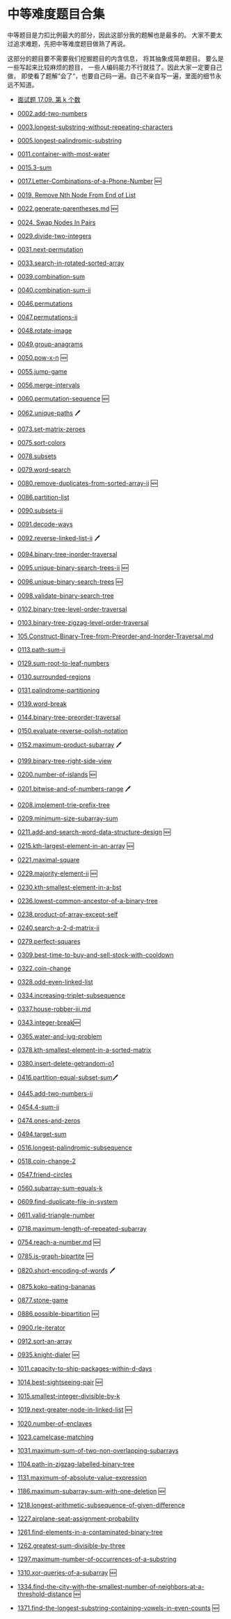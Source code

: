 # 中等难度题目合集

中等题目是力扣比例最大的部分，因此这部分我的题解也是最多的。 大家不要太过追求难题，先把中等难度题目做熟了再说。

这部分的题目要不需要我们挖掘题目的内含信息， 将其抽象成简单题目。 要么是一些写起来比较麻烦的题目， 一些人编码能力不行就挂了。因此大家一定要自己做， 即使看了题解”会了“，也要自己码一遍。自己不亲自写一遍，里面的细节永远不知道。

- [面试题 17.09. 第 k 个数](../problems/get-kth-magic-number-lcci.md)

- [0002.add-two-numbers](../problems/2.add-two-numbers.md)
- [0003.longest-substring-without-repeating-characters](../problems/3.longest-substring-without-repeating-characters.md)
- [0005.longest-palindromic-substring](../problems/5.longest-palindromic-substring.md)
- [0011.container-with-most-water](../problems/11.container-with-most-water.md)
- [0015.3-sum](../problems/15.3sum.md)
- [0017.Letter-Combinations-of-a-Phone-Number](../problems/17.Letter-Combinations-of-a-Phone-Number.md) 🆕
- [0019. Remove Nth Node From End of List](../problems/19.removeNthNodeFromEndofList.md)
- [0022.generate-parentheses.md](../problems/22.generate-parentheses.md) 🆕
- [0024. Swap Nodes In Pairs](../problems/24.swapNodesInPairs.md)
- [0029.divide-two-integers](../problems/29.divide-two-integers.md)
- [0031.next-permutation](../problems/31.next-permutation.md)
- [0033.search-in-rotated-sorted-array](../problems/33.search-in-rotated-sorted-array.md)
- [0039.combination-sum](../problems/39.combination-sum.md)
- [0040.combination-sum-ii](../problems/40.combination-sum-ii.md)
- [0046.permutations](../problems/46.permutations.md)
- [0047.permutations-ii](../problems/47.permutations-ii.md)
- [0048.rotate-image](../problems/48.rotate-image.md)
- [0049.group-anagrams](../problems/49.group-anagrams.md)
- [0050.pow-x-n](../problems/50.pow-x-n.md) 🆕
- [0055.jump-game](../problems/55.jump-game.md)
- [0056.merge-intervals](../problems/56.merge-intervals.md)
- [0060.permutation-sequence](../problems/60.permutation-sequence.md) 🆕
- [0062.unique-paths](../problems/62.unique-paths.md) 🖊
- [0073.set-matrix-zeroes](../problems/73.set-matrix-zeroes.md)
- [0075.sort-colors](../problems/75.sort-colors.md)
- [0078.subsets](../problems/78.subsets.md)
- [0079.word-search](../problems/79.word-search.md)
- [0080.remove-duplicates-from-sorted-array-ii](../problems/80.remove-duplicates-from-sorted-array-ii.md) 🆕
- [0086.partition-list](../problems/86.partition-list.md)
- [0090.subsets-ii](../problems/90.subsets-ii.md)
- [0091.decode-ways](../problems/91.decode-ways.md)
- [0092.reverse-linked-list-ii](../problems/92.reverse-linked-list-ii.md) 🖊
- [0094.binary-tree-inorder-traversal](../problems/94.binary-tree-inorder-traversal.md)
- [0095.unique-binary-search-trees-ii](../problems/95.unique-binary-search-trees-ii.md) 🆕
- [0096.unique-binary-search-trees](../problems/96.unique-binary-search-trees.md) 🆕
- [0098.validate-binary-search-tree](../problems/98.validate-binary-search-tree.md)
- [0102.binary-tree-level-order-traversal](../problems/102.binary-tree-level-order-traversal.md)
- [0103.binary-tree-zigzag-level-order-traversal](../problems/103.binary-tree-zigzag-level-order-traversal.md)
- [105.Construct-Binary-Tree-from-Preorder-and-Inorder-Traversal.md](../problems/105.Construct-Binary-Tree-from-Preorder-and-Inorder-Traversal.md)
- [0113.path-sum-ii](../problems/113.path-sum-ii.md)
- [0129.sum-root-to-leaf-numbers](../problems/129.sum-root-to-leaf-numbers.md)
- [0130.surrounded-regions](../problems/130.surrounded-regions.md)
- [0131.palindrome-partitioning](../problems/131.palindrome-partitioning.md)
- [0139.word-break](../problems/139.word-break.md)
- [0144.binary-tree-preorder-traversal](../problems/144.binary-tree-preorder-traversal.md)
- [0150.evaluate-reverse-polish-notation](../problems/150.evaluate-reverse-polish-notation.md)
- [0152.maximum-product-subarray](../problems/152.maximum-product-subarray.md) 🖊
- [0199.binary-tree-right-side-view](../problems/199.binary-tree-right-side-view.md)
- [0200.number-of-islands](../problems/200.number-of-islands.md) 🆕
- [0201.bitwise-and-of-numbers-range](../problems/201.bitwise-and-of-numbers-range.md) 🖊
- [0208.implement-trie-prefix-tree](../problems/208.implement-trie-prefix-tree.md)
- [0209.minimum-size-subarray-sum](../problems/209.minimum-size-subarray-sum.md)
- [0211.add-and-search-word-data-structure-design](../problems/211.add-and-search-word-data-structure-design.md) 🆕
- [0215.kth-largest-element-in-an-array](../problems/215.kth-largest-element-in-an-array.md) 🆕
- [0221.maximal-square](../problems/221.maximal-square.md)
- [0229.majority-element-ii](../problems/229.majority-element-ii.md) 🆕
- [0230.kth-smallest-element-in-a-bst](../problems/230.kth-smallest-element-in-a-bst.md)
- [0236.lowest-common-ancestor-of-a-binary-tree](../problems/236.lowest-common-ancestor-of-a-binary-tree.md)
- [0238.product-of-array-except-self](../problems/238.product-of-array-except-self.md)
- [0240.search-a-2-d-matrix-ii](../problems/240.search-a-2-d-matrix-ii.md)
- [0279.perfect-squares](../problems/279.perfect-squares.md)
- [0309.best-time-to-buy-and-sell-stock-with-cooldown](../problems/309.best-time-to-buy-and-sell-stock-with-cooldown.md)
- [0322.coin-change](../problems/322.coin-change.md)
- [0328.odd-even-linked-list](../problems/328.odd-even-linked-list.md)
- [0334.increasing-triplet-subsequence](../problems/334.increasing-triplet-subsequence.md)
- [0337.house-robber-iii.md](../problems/337.house-robber-iii.md)
- [0343.integer-break](../problems/343.integer-break.md)🆕
- [0365.water-and-jug-problem](../problems/365.water-and-jug-problem.md)
- [0378.kth-smallest-element-in-a-sorted-matrix](../problems/378.kth-smallest-element-in-a-sorted-matrix.md)
- [0380.insert-delete-getrandom-o1](../problems/380.insert-delete-getrandom-o1.md)
- [0416.partition-equal-subset-sum](../problems/416.partition-equal-subset-sum.md)🖊
- [0445.add-two-numbers-ii](../problems/445.add-two-numbers-ii.md)
- [0454.4-sum-ii](../problems/454.4-sum-ii.md)
- [0474.ones-and-zeros](../problems/474.ones-and-zeros-en.md)
- [0494.target-sum](../problems/494.target-sum.md)
- [0516.longest-palindromic-subsequence](../problems/516.longest-palindromic-subsequence.md)
- [0518.coin-change-2](../problems/518.coin-change-2.md)
- [0547.friend-circles](../problems/547.friend-circles-en.md)
- [0560.subarray-sum-equals-k](../problems/560.subarray-sum-equals-k.md)
- [0609.find-duplicate-file-in-system](../problems/609.find-duplicate-file-in-system.md)
- [0611.valid-triangle-number](../problems/611.valid-triangle-number.md)
- [0718.maximum-length-of-repeated-subarray](../problems/718.maximum-length-of-repeated-subarray.md)
- [0754.reach-a-number.md](../problems/754.reach-a-number.md) 🆕
- [0785.is-graph-bipartite](../problems/785.is-graph-bipartite.md) 🆕
- [0820.short-encoding-of-words](../problems/820.short-encoding-of-words.md) 🖊
- [0875.koko-eating-bananas](../problems/875.koko-eating-bananas.md)
- [0877.stone-game](../problems/877.stone-game.md)
- [0886.possible-bipartition](../problems/886.possible-bipartition.md) 🆕
- [0900.rle-iterator](../problems/900.rle-iterator.md)
- [0912.sort-an-array](../problems/912.sort-an-array.md)
- [0935.knight-dialer](../problems/935.knight-dialer.md) 🆕
- [1011.capacity-to-ship-packages-within-d-days](../problems/1011.capacity-to-ship-packages-within-d-days.md)
- [1014.best-sightseeing-pair](../problems/1014.best-sightseeing-pair.md) 🆕
- [1015.smallest-integer-divisible-by-k](../problems/1015.smallest-integer-divisible-by-k.md)
- [1019.next-greater-node-in-linked-list](../problems/1019.next-greater-node-in-linked-list.md) 🆕
- [1020.number-of-enclaves](../problems/1020.number-of-enclaves.md)
- [1023.camelcase-matching](../problems/1023.camelcase-matching.md)
- [1031.maximum-sum-of-two-non-overlapping-subarrays](../problems/1031.maximum-sum-of-two-non-overlapping-subarrays.md)
- [1104.path-in-zigzag-labelled-binary-tree](../problems/1104.path-in-zigzag-labelled-binary-tree.md)
- [1131.maximum-of-absolute-value-expression](../problems/1131.maximum-of-absolute-value-expression.md)
- [1186.maximum-subarray-sum-with-one-deletion](../problems/1186.maximum-subarray-sum-with-one-deletion.md) 🆕
- [1218.longest-arithmetic-subsequence-of-given-difference](../problems/1218.longest-arithmetic-subsequence-of-given-difference.md)
- [1227.airplane-seat-assignment-probability](../problems/1227.airplane-seat-assignment-probability.md)
- [1261.find-elements-in-a-contaminated-binary-tree](../problems/1261.find-elements-in-a-contaminated-binary-tree.md)
- [1262.greatest-sum-divisible-by-three](../problems/1262.greatest-sum-divisible-by-three.md)
- [1297.maximum-number-of-occurrences-of-a-substring](../problems/1297.maximum-number-of-occurrences-of-a-substring.md)
- [1310.xor-queries-of-a-subarray](../problems/1310.xor-queries-of-a-subarray.md) 🆕
- [1334.find-the-city-with-the-smallest-number-of-neighbors-at-a-threshold-distance](../problems/1334.find-the-city-with-the-smallest-number-of-neighbors-at-a-threshold-distance.md) 🆕
- [1371.find-the-longest-substring-containing-vowels-in-even-counts](../problems/1371.find-the-longest-substring-containing-vowels-in-even-counts.md) 🆕
